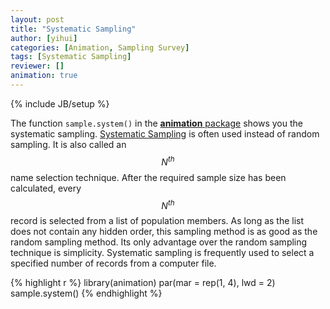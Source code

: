 ```yaml
---
layout: post
title: "Systematic Sampling"
author: [yihui]
categories: [Animation, Sampling Survey]
tags: [Systematic Sampling]
reviewer: []
animation: true
---
```

{% include JB/setup %}

The function `sample.system()` in the [**animation** package](http://yihui.name/animation) shows
you the systematic sampling. [Systematic
Sampling](http://en.wikipedia.org/wiki/Systematic_sampling) is often used instead of random
sampling. It is also called an $$N^{th}$$ name selection technique. After the required sample size
has been calculated, every $$N^{th}$$ record is selected from a list of population members. As long
as the list does not contain any hidden order, this sampling method is as good as the random
sampling method. Its only advantage over the random sampling technique is simplicity. Systematic
sampling is frequently used to select a specified number of records from a computer file.



{% highlight r %}
library(animation)
par(mar = rep(1, 4), lwd = 2)
sample.system()
{% endhighlight %}


<div class="scianimator">
<div id="systematic_sampling" style="display: inline-block;">
</div>
</div>
<script type="text/javascript">
  (function($) {
    $(document).ready(function() {
      var imgs = Array(50);
      for (i=0; ; i++) {
        if (i == imgs.length) break;
        imgs[i] = "/figures/2013-05-08-systematic-sampling/systematic-sampling" + (i + 1) + ".png";
      }
      $("#systematic_sampling").scianimator({
          "images": imgs,
          "delay": 500,
          "controls": ["first", "previous", "play", "next", "last", "loop", "speed"],
      });
      $("#systematic_sampling").scianimator("play");
    });
  })(jQuery);
</script>

